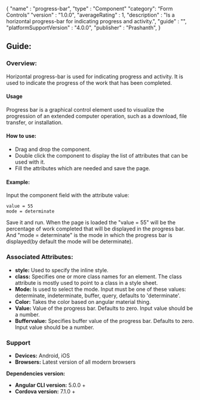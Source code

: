 {
"name" : "progress-bar",
"type" : "Component"
"category": “Form Controls”
"version" : "1.0.0",
"averageRating" : 1,
"description" : "Is a horizontal progress-bar for indicating progress and activity.",
"guide" : "",
"platformSupportVersion" : "4.0.0",
"publisher" : "Prashanth",
}

## Guide: 
### Overview: 
Horizontal progress-bar is used for indicating progress and activity. It is used to indicate the progress of the work that has been completed. 

#### Usage
Progress bar is a graphical control element used to visualize the progression of an extended computer operation, such as a download, file transfer, or installation.

#### How to use:   
- Drag and drop the component. 
- Double click the component to display the list of attributes that can be used with it.
- Fill the attributes which are needed and save the page.

#### Example: 
Input the component field with the attribute value:
``` 
value = 55
mode = determinate
```
Save it and run.
When the page is loaded the "value = 55" will be the percentage of work completed that will be displayed in the progress bar. And "mode = determinate" is the mode in which the progress bar is displayed(by default the mode will be determinate).

### Associated Attributes:
- **style:** Used to specify the inline style.
- **class:** Specifies one or more class names for an element. The class attribute is mostly used to point to a class in a style sheet.
- **Mode:** Is used to select the mode. Input must be one of these values: determinate, indeterminate, buffer, query, defaults to 'determinate'. 
- **Color:** Takes the color based on angular material thing.
- **Value:** Value of the progress bar. Defaults to zero. Input value should be a number.
- **Buffervalue:** Specifies buffer value of the progress bar. Defaults to zero. Input value should be a number.

### Support 
- **Devices:** Android, iOS
- **Browsers:** Latest version of all modern browsers

**Dependencies version:**
- **Angular CLI version:** 5.0.0 + 
- **Cordova version:** 7.1.0 +

